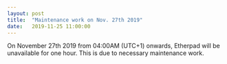```yaml
---
layout: post
title:  "Maintenance work on Nov. 27th 2019"
date:   2019-11-25 11:00:00
---
```


On November 27th 2019 from 04:00AM (UTC+1) onwards, Etherpad will be unavailable for one hour. This is due to necessary maintenance work.

